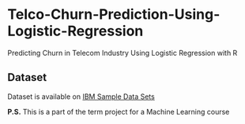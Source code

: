 # Telco-Churn-Prediction-Using-Logistic-Regression
Predicting Churn in Telecom Industry Using Logistic Regression with R

## Dataset
Dataset is available on [IBM Sample Data Sets](https://www.ibm.com/communities/analytics/watson-analytics-blog/guide-to-sample-datasets/)


**P.S.** This is a part of the term project for a Machine Learning course
